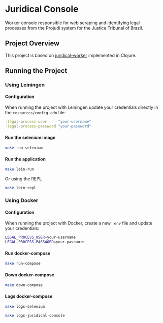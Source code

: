 # Juridical Console

Worker console responsible for web scraping and identifying legal processes from the Projudi system for the Justice
Tribunal of Brazil.

## Project Overview

This project is based on [juridical-worker](https://github.com/yagoluiz/juridical-worker) implemented in Clojure.

## Running the Project

### Using Leiningen

#### Configuration

When running the project with Leiningen update your credentials directly in the
`resources/config.edn` file:

```clojure
:legal-process-user     "your-username"
:legal-process-password "your-password"
```

#### Run the selenium image

```sh
make run-selenium
```

#### Run the application

```sh
make lein-run
```

Or using the REPL

```sh
make lein-repl
```

### Using Docker

#### Configuration

When running the project with Docker, create a new `.env` file and update your credentials:

```sh
LEGAL_PROCESS_USER=your-username
LEGAL_PROCESS_PASSWORD=your-password
```

#### Run docker-compose

```sh
make run-compose
```

#### Down docker-compose

```sh
make down-compose
```

#### Logs docker-compose

```sh
make logs-selenium
```

```sh
make logs-juridical-console
```
